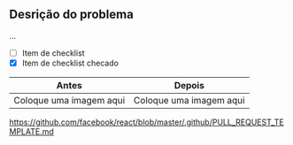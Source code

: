 ## Desrição do problema

...

- [ ] Item de checklist
- [x] Item de checklist checado

| Antes | Depois |
| --- | --- |
| Coloque uma imagem aqui | Coloque uma imagem aqui |


https://github.com/facebook/react/blob/master/.github/PULL_REQUEST_TEMPLATE.md
